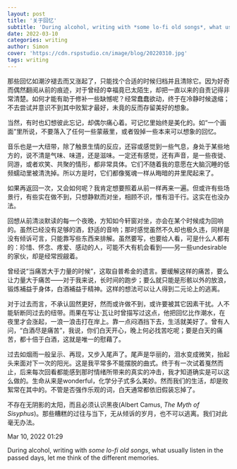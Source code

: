 ```yaml
---
layout: post
title: '关于回忆'
subtitle: 'During alcohol, writing with *some lo-fi old songs*, what usually listen in the passed days, let me think of the different memories.'
date: 2022-03-10
categories: writing
author: Simon
cover: 'https://cdn.rspstudio.cn/image/blog/20220310.jpg'
tags: writing
---
```


那些回忆如潮汐褪去而又涨起了，只能找个合适的时候归档并且清除它。因为好奇而偶然翻阅从前的痕迹，对于曾经的幸福竟已太陌生，却把一直以来的自责记得非常清楚。如何才能有助于修补一些缺憾呢？经常蠢蠢欲动，终于在冷静时候退缩；不去尝试并意识不到其中败絮才最好，未竟的反而存留美好的想象。

当然，有时也幻想彼此忘记，却偶尔痛心着。可记忆里始终是美化的。如“一个画面”里所说，不要落入了任何一些蒙蔽里，或者毁掉一些本来可以想象的回忆。

音乐也是一大纽带，除了触景生情的反应，还容或感觉到一些气息，身处于某些地方的，说不清是气味、味道，还是滋味。一定还有感觉，还有声音，是一些夜徙、同游，或者欢笑、共聚的情形，都非常具体。它们不随着我的意愿在大脑沉睡的低频蠕动里被清洗掉。所以方是时，它们都像冤魂一样从晦暗的井里爬起来了。

如果再返回一次，又会如何呢？我肯定想要照着从前一样再来一遍。但或许有些场景行，有些实在做不到，只想静默而对坐，相顾不识，惟有泪千行。这实在也没办法。

回想从前清淡默读的每一个夜晚，方知如今轩窗对坐，亦会在某个时候成为回响的。虽然已经没有足够的酒，舒适的音响；那时感觉虽然不久却也极久违，同样是没有倾诉可言，只能靠写些东西来排解。虽然要写，也要给人看，可是什么人都有的：珍惜、怀念、疼爱、感动的人，可能不大有机会看到——另一些undesirable的家伙，却是经常觊觎着。

曾经说“当痛苦大于力量的时候”，这取自普希金的遗言。要缓解这样的痛苦，要么让力量大于痛苦——对于我来说，长时间的跑步；要么就只能是形骸以外的放浪，锻炼補益于身体，白酒補益于精神。这样的想法可以让人得到二元论上的逃离。

对于过去而言，不承认固然更好，然而或许做不到，或许要被其它因素干扰。人不能斩断同过去的纽带。雨果在写让·瓦让时曾描写过这点，他把回忆比作潮水，在夜里才会涨起，一浪一浪击打在岸上。靠一点闷酒挡下去，生活就美好了。曾有人问，“白酒尽是痛苦”，我说，你们白天开心，晚上何必找苦吃呢；要是白天的痛苦，都十倍于白酒，这就是唯一的慰藉了。

过去如烟雨一般呈示、再现，又步入尾声了。尾声是华丽的，泪水变成微笑，抬起头来面对下一次的阳光。这是我平常多不能摆脱的曲式。终于有一次试着戛然而止，后来每次回看都能感到那时情绪所带来的真实的冲击，我才知道确实是可以这么做的。生命从来是wonderful，化学分子式多么美妙。然而我们的生活，却是败絮常在其中的。不管是否强作乐观的词，白天通常都依旧假装忘掉了。

不存在无阴影的太阳，而且必须认识黑夜(Albert Camus, *The Myth of Sisyphus*)。那些糟糕的过往与当下，无从倾诉的岁月，也不可以逃离。我们对此毫无办法。

Mar 10, 2022
01:29

During alcohol, writing with *some lo-fi old songs*, what usually listen in the passed days, let me think of the different memories. 
